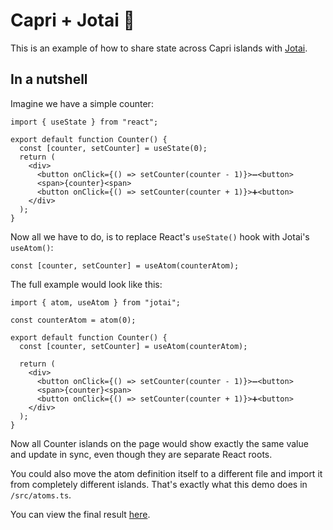 # Capri + Jotai 👻

This is an example of how to share state across Capri islands with [Jotai](https://jotai.org/).

## In a nutshell

Imagine we have a simple counter:

```tsx
import { useState } from "react";

export default function Counter() {
  const [counter, setCounter] = useState(0);
  return (
    <div>
      <button onClick={() => setCounter(counter - 1)}>➖<button>
      <span>{counter}<span>
      <button onClick={() => setCounter(counter + 1)}>➕<button>
    </div>
  );
}
```

Now all we have to do, is to replace React's `useState()` hook with Jotai's `useAtom()`:

```tsx
const [counter, setCounter] = useAtom(counterAtom);
```

The full example would look like this:

```tsx
import { atom, useAtom } from "jotai";

const counterAtom = atom(0);

export default function Counter() {
  const [counter, setCounter] = useAtom(counterAtom);

  return (
    <div>
      <button onClick={() => setCounter(counter - 1)}>➖<button>
      <span>{counter}<span>
      <button onClick={() => setCounter(counter + 1)}>➕<button>
    </div>
  );
}
```

Now all Counter islands on the page would show exactly the same value and update in sync, even though they are separate React roots.

You could also move the atom definition itself to a different file and import it from completely different islands. That's exactly what this demo does in `/src/atoms.ts`.

You can view the final result [here](https://capri-js.github.io/capri-jotai/).
